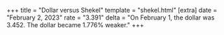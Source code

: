 +++
title = "Dollar versus Shekel"
template = "shekel.html"
[extra]
date = "February  2, 2023"
rate = "3.391"
delta = "On February  1, the dollar was 3.452. The dollar became 1.776% weaker."
+++
